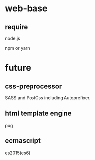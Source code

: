 # web-base
## require
node.js

npm or yarn

# future
## css-preprocessor
SASS and PostCss including Autoprefixer.
## html template engine
pug
## ecmascript
es2015(es6)

